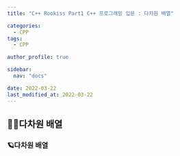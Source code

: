 ```yaml
---
title: "C++ Rookiss Part1 C++ 프로그래밍 입문 : 다차원 배열"

categories:
  - CPP
tags:
  - CPP

author_profile: true

sidebar:
  nav: "docs"

date: 2022-03-22
last_modified_at: 2022-03-22
---
```



## 🙇‍♀️다차원 배열





### 🪐다차원 배열